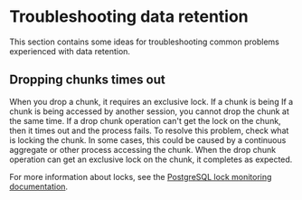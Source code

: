 # Troubleshooting data retention
This section contains some ideas for troubleshooting common problems experienced
with data retention.

<!---
* Keep this section in alphabetical order
* Use this format for writing troubleshooting sections:
 - Cause: What causes the problem?
 - Consequence: What does the user see when they hit this problem?
 - Fix/Workaround: What can the user do to fix or work around the problem? Provide a "Resolving" Procedure if required.
 - Result: When the user applies the fix, what is the result when the same action is applied?
* Copy this comment at the top of every troubleshooting page
-->

## Dropping chunks times out
When you drop a chunk, it requires an exclusive lock. If a chunk is being
If a chunk is being accessed by another session, you cannot drop the chunk at the same time. If a drop chunk
operation can't get the lock on the chunk, then it times out and the process
fails. To resolve this problem, check what is locking the chunk. In some cases,
this could be caused by a continuous aggregate or other process accessing the
chunk. When the drop chunk operation can get an exclusive lock on the chunk, it
completes as expected.

For more information about locks, see the
[PostgreSQL lock monitoring documentation][pg-lock-monitoring].

[pg-lock-monitoring]: https://wiki.postgresql.org/wiki/Lock_Monitoring
